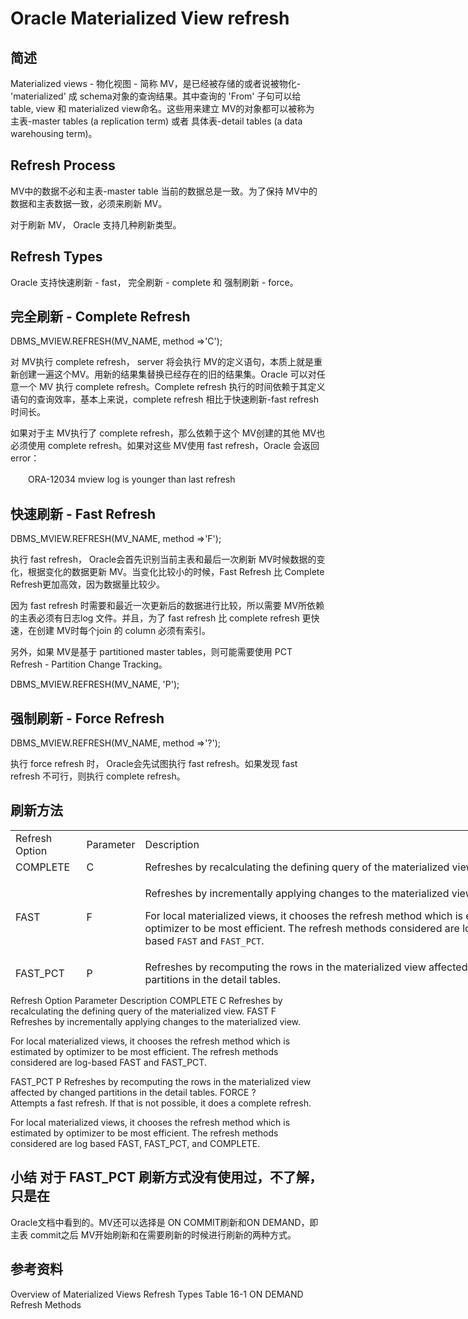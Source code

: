 # Oracle Materialized View refresh

## 简述
Materialized views - 物化视图 - 简称 MV，是已经被存储的或者说被物化-'materialized' 成 schema对象的查询结果。其中查询的 'From' 子句可以给 table, view 和 materialized view命名。这些用来建立 MV的对象都可以被称为 主表-master tables (a replication term) 或者 具体表-detail tables (a data warehousing term)。

## Refresh Process
MV中的数据不必和主表-master table 当前的数据总是一致。为了保持 MV中的数据和主表数据一致，必须来刷新 MV。

对于刷新 MV， Oracle 支持几种刷新类型。

## Refresh Types
Oracle 支持快速刷新 - fast， 完全刷新 - complete 和 强制刷新 - force。

## 完全刷新 - Complete Refresh
DBMS_MVIEW.REFRESH(MV_NAME, method =>'C');

对 MV执行 complete refresh， server 将会执行 MV的定义语句，本质上就是重新创建一遍这个MV。用新的结果集替换已经存在的旧的结果集。Oracle 可以对任意一个 MV 执行 complete refresh。Complete refresh 执行的时间依赖于其定义语句的查询效率，基本上来说，complete refresh 相比于快速刷新-fast refresh 时间长。

如果对于主 MV执行了 complete refresh，那么依赖于这个 MV创建的其他 MV也必须使用 complete refresh。如果对这些 MV使用 fast refresh，Oracle 会返回 error：

　　ORA-12034 mview log is younger than last refresh

## 快速刷新 - Fast Refresh
DBMS_MVIEW.REFRESH(MV_NAME, method =>'F');

执行 fast refresh， Oracle会首先识别当前主表和最后一次刷新 MV时候数据的变化，根据变化的数据更新 MV。当变化比较小的时候，Fast Refresh 比 Complete Refresh更加高效，因为数据量比较少。

因为 fast refresh 时需要和最近一次更新后的数据进行比较，所以需要 MV所依赖的主表必须有日志log 文件。并且，为了 fast refresh 比 complete refresh 更快速，在创建 MV时每个join 的 column 必须有索引。

另外，如果 MV是基于 partitioned master tables，则可能需要使用 PCT Refresh - Partition Change Tracking。

DBMS_MVIEW.REFRESH(MV_NAME, 'P');

## 强制刷新 - Force Refresh
DBMS_MVIEW.REFRESH(MV_NAME, method =>'?');

执行 force refresh 时， Oracle会先试图执行 fast refresh。如果发现 fast refresh 不可行，则执行 complete refresh。

## 刷新方法

<table style="height: 248px; width: 905px;" border="0">
<tbody>
<tr>
<td>Refresh Option</td>
<td>Parameter</td>
<td>Description</td>
</tr>
<tr>
<td>COMPLETE</td>
<td>C</td>
<td>Refreshes by recalculating the defining query of the materialized view.</td>
</tr>
<tr>
<td>FAST</td>
<td>F</td>
<td>
<p>Refreshes by incrementally applying changes to the materialized view.</p>
<p>For local materialized views, it chooses the refresh method which is estimated by optimizer to be most efficient. The refresh methods considered are log-based&nbsp;<code>FAST</code>&nbsp;and&nbsp;<code>FAST_PCT</code>.</p>
</td>
</tr>
<tr>
<td>FAST_PCT</td>
<td>P</td>
<td>Refreshes by recomputing the rows in the materialized view affected by changed partitions in the detail tables.</td>
</tr>
<tr>
<td>FORCE</td>
<td>?</td>
<td>
<p>Attempts a fast refresh. If that is not possible, it does a complete refresh.</p>
<p>For local materialized views, it chooses the refresh method which is estimated by optimizer to be most efficient. The refresh methods considered are log based&nbsp;<code>FAST</code>,&nbsp;<code>FAST_PCT</code>, and&nbsp;<code>COMPLETE</code>.</p>
</td>
</tr>
</tbody>
</table>


Refresh Option	Parameter	Description
COMPLETE	C	Refreshes by recalculating the defining query of the materialized view.
FAST	F	
Refreshes by incrementally applying changes to the materialized view.

For local materialized views, it chooses the refresh method which is estimated by optimizer to be most efficient. The refresh methods considered are log-based FAST and FAST_PCT.

FAST_PCT	P	Refreshes by recomputing the rows in the materialized view affected by changed partitions in the detail tables.
FORCE	?	
Attempts a fast refresh. If that is not possible, it does a complete refresh.

For local materialized views, it chooses the refresh method which is estimated by optimizer to be most efficient. The refresh methods considered are log based FAST, FAST_PCT, and COMPLETE.

## 小结 对于 FAST_PCT 刷新方式没有使用过，不了解，只是在
Oracle文档中看到的。MV还可以选择是 ON COMMIT刷新和ON DEMAND，即主表
commit之后 MV开始刷新和在需要刷新的时候进行刷新的两种方式。

## 参考资料
Overview of Materialized Views
Refresh Types
Table 16-1 ON DEMAND Refresh Methods